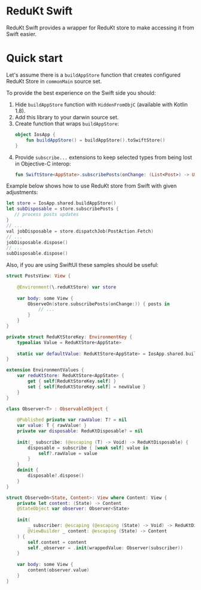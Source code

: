 # ReduKt Swift

ReduKt Swift provides a wrapper for ReduKt store to make accessing it from Swift easier.

# Quick start

Let's assume there is a `buildAppStore` function that creates configured ReduKt Store in `commonMain` source set.

To provide the best experience on the Swift side you should:

1. Hide `buildAppStore` function with `HiddenFromObjC` (available with Kotlin 1.8).
2. Add this library to your darwin source set.
3. Create function that wraps `buildAppStore`:
    ```kotlin
    object IosApp {
        fun buildAppStore() = buildAppStore().toSwiftStore()
   }
    ```
4. Provide `subscribe...` extensions to keep selected types from being lost in Objective-C interop:
    ```kotlin
    fun SwiftStore<AppState>.subscribePosts(onChange: (List<Post>) -> Unit): Disposable = subscribe(PostsSelector, onChange)
    ```

Example below shows how to use ReduKt store from Swift with given adjustments:
```swift
let store = IosApp.shared.buildAppStore()
let subDisposable = store.subscribePosts {
   // process posts updates
}
// ...
val jobDisposable = store.dispatchJob(PostAction.Fetch)
// ...
jobDisposable.dispose()
// ...
subDisposable.dispose()
```

Also, if you are using SwiftUI these samples should be useful:

```swift
struct PostsView: View {
    
    @Environment(\.reduKtStore) var store
    
    var body: some View {
        ObserveOn(store.subscribePosts(onChange:)) { posts in
            // ...
        }
    }
}
```

```swift
private struct ReduKtStoreKey: EnvironmentKey {
    typealias Value = ReduKtStore<AppState>
    
    static var defaultValue: ReduKtStore<AppState> = IosApp.shared.buildAppStore()
}

extension EnvironmentValues {
    var reduKtStore: ReduKtStore<AppState> {
        get { self[ReduKtStoreKey.self] }
        set { self[ReduKtStoreKey.self] = newValue }
    }
}

class Observer<T> : ObservableObject {
    
    @Published private var rawValue: T? = nil
    var value: T { rawValue! }
    private var disposable: ReduKtDisposable? = nil
    
    init(_ subscribe: (@escaping (T) -> Void) -> ReduKtDisposable) {
        disposable = subscribe { [weak self] value in
            self?.rawValue = value
        }
    }
    deinit {
        disposable?.dispose()
    }
}

struct ObserveOn<State, Content>: View where Content: View {
    private let content: (State) -> Content
    @StateObject var observer: Observer<State>
    
    init(
        _ subscriber: @escaping (@escaping (State) -> Void) -> ReduKtDisposable,
        @ViewBuilder _ content: @escaping (State) -> Content
    ) {
        self.content = content
        self._observer = .init(wrappedValue: Observer(subscriber))
    }
    
    var body: some View {
        content(observer.value)
    }
}
```
